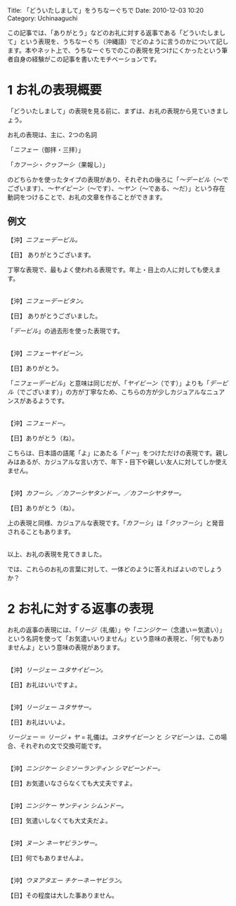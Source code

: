 Title: 「どういたしまして」をうちなーぐちで
Date: 2010-12-03 10:20
Category: Uchinaaguchi


この記事では、「ありがとう」などのお礼に対する返事である「どういたしまして」という表現を、うちなーぐち（沖縄語）でどのように言うのかについて記します。本やネット上で、うちなーぐちでのこの表現を見つけにくかったという筆者自身の経験がこの記事を書いたモチベーションです。

# 1 お礼の表現概要

「どういたしまして」の表現を見る前に、まずは、お礼の表現から見ていきましょう。

お礼の表現は、主に、2つの名詞

「*ニフェー*（御拝・三拝）」

「*カフーシ*・*クヮフーシ*（果報し）」

のどちらかを使ったタイプの表現があり、それぞれの後ろに「*〜デービル*（〜でございます）、*〜ヤイビーン*（〜です）、*〜ヤン*（〜である、〜だ）」という存在動詞をつけることで、お礼の文章を作ることができます。

## 例文

【沖】*ニフェーデービル。*

【日】 ありがとうございます。

丁寧な表現で、最もよく使われる表現です。年上・目上の人に対しても使えます。  
<br />

【沖】*ニフェーデービタン。*

【日】 ありがとうございました。

「*デービル*」の過去形を使った表現です。  
<br />

【沖】*ニフェーヤイビーン。*

【日】ありがとう。

「*ニフェーデービル*」と意味は同じだが、「*ヤイビーン*（です）」よりも「*デービル*（でございます）」の方が丁寧なため、こちらの方が少しカジュアルなニュアンスがあるようです。  
<br />

【沖】*ニフェードー。*

【日】ありがとう（ね）。

こちらは、日本語の語尾「よ」にあたる「*ドー*」をつけただけの表現です。親しみはあるが、カジュアルな言い方で、年下・目下や親しい友人に対してしか使えません。  
<br />

【沖】*カフーシ。／カフーシヤタンドー。／カフーシヤタサー。*

【日】ありがとう（ね）。

上の表現と同様、カジュアルな表現です。「*カフーシ*」は「*クヮフーシ*」と発音されることもあります。  
<br />

以上、お礼の表現を見てきました。

では、これらのお礼の言葉に対して、一体どのように答えればよいのでしょうか？

# 2 お礼に対する返事の表現

お礼の返事の表現には、「*リージ*（礼儀）」や「*ニンジケー*（念遣い＝気遣い）」という名詞を使って「お気遣いいりません」という意味の表現と、「何でもありませんよ」という意味の表現があります。  
<br />

【沖】*リージェー ユタサイビーン。*

【日】お礼はいいですよ。  
<br />

【沖】*リージェー ユタササー。*

【日】お礼はいいよ。

 *リージェー* ＝ *リージ* + *ヤ* = 礼儀は。*ユタサイビーン* と *シマビーン* は、この場合、それぞれの文で交換可能です。  
<br />

【沖】*ニンジケー シミソーランティン シマビーンドー。*

【日】お気遣いなさらなくても大丈夫ですよ。  
<br />

【沖】*ニンジケー サンティン シムンドー。*

【日】気遣いしなくても大丈夫だよ。  
<br />

【沖】*ヌーン ネーヤビランサー。*

【日】何でもありませんよ。  
<br />

【沖】*ウヌアタエー チケーネーヤビラン。*

【日】その程度は大した事ありません。
